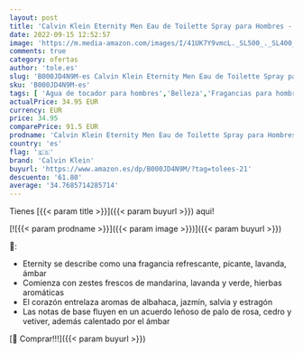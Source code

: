 ```yaml
---
layout: post
title: 'Calvin Klein Eternity Men Eau de Toilette Spray para Hombres - 200ml'
date: 2022-09-15 12:52:57
image: 'https://m.media-amazon.com/images/I/41UK7Y9vmcL._SL500_._SL400_.jpg'
comments: true
category: ofertas
author: 'tole.es'
slug: 'B000JD4N9M-es Calvin Klein Eternity Men Eau de Toilette Spray para...'
sku: 'B000JD4N9M-es'
tags: [ 'Agua de tocador para hombres','Belleza','Fragancias para hombres','Perfumes y fragancias','calvin klein','de','eau','toilette','🇪🇸', ]
actualPrice: 34.95 EUR
currency: EUR
price: 34.95
comparePrice: 91.5 EUR
prodname: 'Calvin Klein Eternity Men Eau de Toilette Spray para Hombres - 200ml'
country: 'es'
flag: '🇪🇸'
brand: 'Calvin Klein'
buyurl: 'https://www.amazon.es/dp/B000JD4N9M/?tag=tolees-21'
descuento: '61.80'
average: '34.7685714285714'
---
```


Tienes [{{< param title >}}]({{< param buyurl >}}) aqui!

[![{{< param prodname >}}]({{< param image >}})]({{< param buyurl >}})

🔎:

- Eternity se describe como una fragancia refrescante, picante, lavanda, ámbar
- Comienza con zestes frescos de mandarina, lavanda y verde, hierbas aromáticas
- El corazón entrelaza aromas de albahaca, jazmín, salvia y estragón
- Las notas de base fluyen en un acuerdo leñoso de palo de rosa, cedro y vetiver, además calentado por el ámbar

[🛒 Comprar!!!]({{< param buyurl >}})
